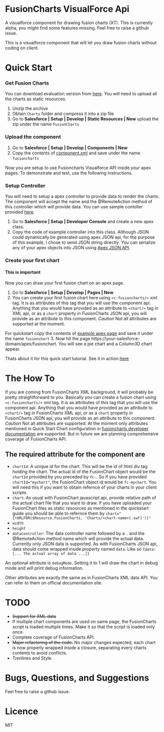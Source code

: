 FusionCharts VisualForce Api
============================

A visualforce component for drawing fusion charts (XT). 
This is currently alpha, you might find some features missing. Feel free to raise a github issue.

This is a visualforce component that will let you draw fusion charts without coding on client.

Quick Start
===========

### Get Fusion Charts
You can download evaluation version from [here](http://www.fusioncharts.com/download/trials/). 
You will need to upload all the charts as static resources.

1. Unzip the archive
2. Obtain `Charts` folder and compress it into a zip file
3. Go to **Salesforce | Setup | Develop | Static Resources | New** upload the zip under the name `FusionCharts`

### Upload the component

1. Go to **Salesforce | Setup | Develop | Components | New**
2. Copy the contents of [component.xml](./component.xml) and save under the name `fusioncharts`

Now you are setup to use Fusioncharts Visualforce API inside your apex pages. To demonstrate and test, use the following instructions.

### Setup Controller
You will need to setup a apex controller to provide data to render the charts. The component will accept the name and the @RemoteAction method of this controller which will provide data. You can use sample contoller provided [here](Example/Controller).

1. Go to **Salesforce | Setup | Developer Console** and create a new apex class.
2. Copy the code of example controller into this class. Although JSON could dynamically be generated using apex JSON api, for the purpose of this example, I chose to send JSON string directly. You can serialize any of your apex objects into JSON using [Apex JSON API](http://wiki.developerforce.com/page/Getting_Started_with_Apex_JSON).

### Create your first chart
#### This is important
Now you can draw your first fusion chart on an apex page.

1. Go to **Salesforce | Setup | Develop | Pages | New**
2. You can create your first fusion chart here using `<c:fusioncharts/>` xml tag. It is as attributes of this tag that you will use the component api. Anything that you would have provided as an attribute to `<chart/>` tag in XML api, or as a `chart` property in FusionCharts JSON api, you will provide as an attribute to this component. *Caution* Not all attributes are supported at the moment.

For quickstart copy the contents of [example apex page](Example/apexpage.xml) and save it under the name `fusionchart`
3. Now hit the page https://your-salesforce-domain/apex/fusionchart. You will see a pie chart and a Column3D chart appear.

Thats about it for this quick start tutorial. See it in action [here](https://saas-platform-8087--c.ap1.visual.force.com/apex/FusionCharts)

The How To
==========

If you are coming from FusionCharts XML background, it will probably be pretty straightforward to you. Basically you can create a fusion chart using `<c:fusioncharts/>` xml tag. It is as attributes of this tag that you will use the component api. Anything that you would have provided as an attribute to `<chart/>` tag in FusionCharts XML api, or as a `chart` property in FusionCharts JSON api, you will provide as an attribute to this component. *Caution* Not all attributes are supported. At the moment only attributes mentioned in Quick Start Chart configuration in [fusioncharts developer documentation](http://docs.fusioncharts.com/charts/) are supported. But in future we are planning comprehensive coverage of FusionCharts API.

## The required attribute for the component are

* `chartId`: A unique id for the chart. This will be the id of html div tag holding the chart. The actual id of the FusionChart object would be the `chartId` provided by you preceded by `fc-`. So if you have provided `chartId="mychart"`, the FusionChart object id would be `fc-mychart`. You will need this if you want to obtain refernce of your charts in your client scripts.
* `chart`: As usual with FusionChart javascript api, provide relative path of the actual chart file that you want to draw. If you have uploaded your FusionChart files as static resources as mentioned in the quickstart guide you should be able to refernce them by `chart="{!URLFOR($Resource.FusionCharts, 'Charts/<chart-name>[.swf]')}"`
* `width`
* `height`
* `dataController`: The data controller name followed by a `.` and the @RemoteAction method name which will provide the actual data. Currently only JSON data is supported. As with FusionCharts JSON api, data should come wrapped inside property named `data`. Like so `{data: [... The actual array of data ...]}`

An optional attribute is `debugMode`. Setting it to 1 will draw the chart in debug mode and will print debug information.

Other attributes are exactly the same as in FusionCharts XML data API. You can refer to them on official documentation site.

TODO
====
* ~~Support for XML data~~
* If multiple chart components are used on same page, the FusionCharts script is loaded multiple times. Make it so that the script is loaded only once.
* Complete coverage of FusionCharts API.
* ~~Major refactoring of the code.~~ No major changes expected, each chart is now properly wrapped inside a closure, separating every charts contents to avoid conflicts.
* Trenlines and Style.

Bugs, Questions, and Suggestions
================================
Feel free to raise a github issue.

Licence
=======
MIT